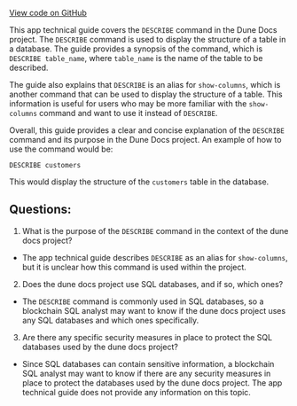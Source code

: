 [View code on GitHub](https://dune.com/docs/query/DuneSQL-reference/SQL-statement-syntax/describe.md)

This app technical guide covers the `DESCRIBE` command in the Dune Docs project. The `DESCRIBE` command is used to display the structure of a table in a database. The guide provides a synopsis of the command, which is `DESCRIBE table_name`, where `table_name` is the name of the table to be described. 

The guide also explains that `DESCRIBE` is an alias for `show-columns`, which is another command that can be used to display the structure of a table. This information is useful for users who may be more familiar with the `show-columns` command and want to use it instead of `DESCRIBE`.

Overall, this guide provides a clear and concise explanation of the `DESCRIBE` command and its purpose in the Dune Docs project. An example of how to use the command would be:

``` text
DESCRIBE customers
```

This would display the structure of the `customers` table in the database.
## Questions: 
 1. What is the purpose of the `DESCRIBE` command in the context of the dune docs project?
- The app technical guide describes `DESCRIBE` as an alias for `show-columns`, but it is unclear how this command is used within the project.

2. Does the dune docs project use SQL databases, and if so, which ones?
- The `DESCRIBE` command is commonly used in SQL databases, so a blockchain SQL analyst may want to know if the dune docs project uses any SQL databases and which ones specifically.

3. Are there any specific security measures in place to protect the SQL databases used by the dune docs project?
- Since SQL databases can contain sensitive information, a blockchain SQL analyst may want to know if there are any security measures in place to protect the databases used by the dune docs project. The app technical guide does not provide any information on this topic.
